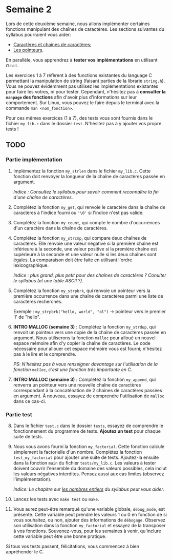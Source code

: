 # Semaine 2

Lors de cette deuxième semaine, nous allons implémenter certaines fonctions manipulant des chaînes de caractères. Les sections suivantes du syllabus pourraient vous aider:

- [Caractères et chaines de caractères](https://lepl1503.info.ucl.ac.be/syllabus/theorie/C/datatypes.html#caracteres-et-chaines-de-caracteres);
- [Les pointeurs](https://lepl1503.info.ucl.ac.be/syllabus/theorie/C/datatypes.html#les-pointeurs).

En parallèle, vous apprendrez à **tester vos implémentations** en utilisant `CUnit`.

Les exercices 1 à 7 réfèrent à des functions existantes du language C permettant la manipulation de string (faisant parties de la librarie `string.h`). Vous ne pouvez évidemment pas utilisez les implémentations existantes pour faire les votres, ni pour tester. 
Cependant, n'hésitez pas à **consulter la `manpage` des fonctions** afin d'avoir plus d'informations sur leur comportement. Sur Linux, vous pouvez le faire depuis le terminal avec la commande `man <nom_fonction>`.

Pour ces mêmes exercices (1 à 7), des tests vous sont fournis dans le fichier `my_lib.c` dans le dossier `test`. N'hésitez pas à y ajouter vos propre tests !

## TODO

### Partie implémentation

1. Implémentez la fonction `my_strlen` dans le fichier `my_lib.c`. Cette fonction doit renvoyer la longueur de la chaîne de caractères passée en argument. 
    
    *Indice : Consultez le syllabus pour savoir comment reconnaître la fin d'une chaîne de caractères.*

2. Complétez la fonction `my_get`, qui renvoie le caractère dans la chaîne de caractères à l'indice fourni ou `'\0'` si l'indice n'est pas valide.

3. Complétez la fonction `my_count`, qui compte le nombre d'occurrences d'un caractère dans la chaîne de caractères.

4. Complétez la fonction `my_strcmp`, qui compare deux chaînes de caractères. Elle renvoie une valeur négative si la première chaîne est inférieure à la seconde, une valeur positive si la première chaîne est supérieure à la seconde et une valeur nulle si les deux chaînes sont égales. La comparaison doit être faite en utilisant l'ordre lexicographique.
    
    *Indice : plus grand, plus petit pour des chaînes de caractères ? Conulter le syllabus (et une table ASCII ?).*

5. Complétez la fonction `my_strpbrk`, qui renvoie un pointeur vers la première occurrence dans une chaîne de caractères parmi une liste de caractères recherchés. 

    Exemple : `my_strpbrk("hello, world", "ol")` -> pointeur vers le premier 'l' de "hello".

6. **INTRO MALLOC (semaine 3)** : Complétez la fonction `my_strdup`, qui renvoit un pointeur vers une copie de la chaîne de caractères passée en argument. Nous utiliserons la fonction `malloc` pour alloué un nouvel espace mémoire afin d'y copier la chaîne de caractères. Le code nécessaire pour allouer cet espace mémoire vous est fourni; n'hésitez pas à le lire et le comprendre. 

    *PS: N'hésitez pas à vous renseigner davantage sur l'utilisation de la fonction `malloc`, c'est une fonction très importante en C.*

7. **INTRO MALLOC (semaine 3)** : Complétez la fonction `my_append`, qui renverra un pointeur vers une nouvelle chaîne de caractères correspondant à la concaténation de 2 chaines de caractères passées en argument. À nouveau, essayez de comprendre l'utilisation de `malloc` dans ce cas-ci.

### Partie test

8. Dans le fichier `test.c` dans le dossier `tests`, essayez de comprendre le fonctionnement du programme de tests. **Ajoutez un test** pour chaque suite de tests.

9. Nous vous avons fourni la fonction `my_factorial`. Cette fonction calcule simplement la factorielle d'un nombre. Complétez la fonction `test_my_factorial` pour ajouter une suite de tests. Ajoutez-la ensuite dans la fonction `main` du fichier `tests/my_lib.c`. Les valeurs à tester doivent couvrir l'ensemble du domaine des valeurs possibles, cela inclut les valeurs négatives interdites. Pensez aussi aux cas limites (observez l'implémentation).

    *Indice: Le chapitre sur [les nombres entiers](https://lepl1503.info.ucl.ac.be/syllabus/theorie/C/datatypes.html#nombres-entiers) du syllabus peut vous aider.*

10. Lancez les tests avec `make test` ou `make`.

11. Vous aurez peut-être remarqué qu'une variable globale, `debug_mode`, est présente. Cette variable peut prendre les valeurs 1 ou 0 en fonction de si vous souhaitez, ou non, ajouter des informations de `débogage`. Observez son utilisation dans la fonction `my_factorial` et essayez de la transposer à vos fonctions. Souvenez-vous, pour les semaines à venir, qu'inclure cette variable peut être une bonne pratique.

Si tous vos tests passent, félicitations, vous commencez à bien appréhender le C.